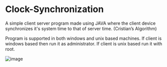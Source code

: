 # Clock-Synchronization
A simple client server program made using JAVA where the client device synchronizes it's system time to that of server time. (Cristian’s Algorithm)

Program is supported in both windows and unix based machines.
If client is windows based then run it as administrator.
If client is unix based run it with root.

![image](https://user-images.githubusercontent.com/64164023/225939509-ba6f4e35-4fbf-4003-a651-44ec42f61877.png)
